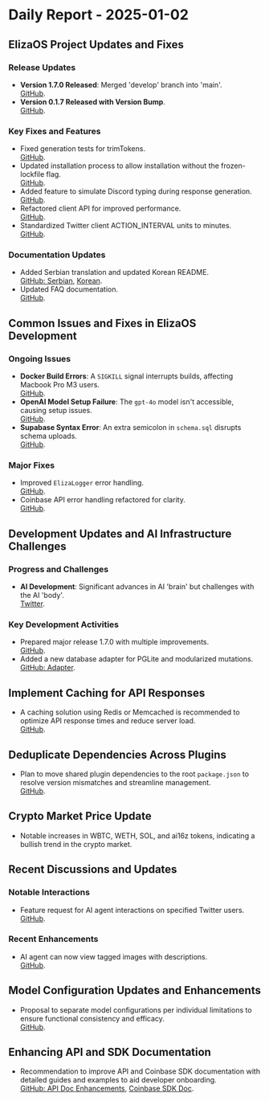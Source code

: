 # Daily Report - 2025-01-02

## ElizaOS Project Updates and Fixes

### Release Updates

- **Version 1.7.0 Released**: Merged 'develop' branch into 'main'.  
  [GitHub](https://github.com/elizaOS/eliza/commit/e15421524dde4f2778b529effb212eebea8c98b6).
- **Version 0.1.7 Released with Version Bump**.  
  [GitHub](https://github.com/elizaOS/eliza/commit/472eca85a772d8368bca2e9643a95562f7db8ef8).

### Key Fixes and Features

- Fixed generation tests for trimTokens.  
  [GitHub](https://github.com/elizaOS/eliza/commit/ff78d298391c068d9990a0855528e1f89aee4cf4).
- Updated installation process to allow installation without the frozen-lockfile flag.  
  [GitHub](https://github.com/elizaOS/eliza/commit/92ae29d8eeb15067b4e2399f716640a30eddddf0).
- Added feature to simulate Discord typing during response generation.  
  [GitHub](https://github.com/elizaOS/eliza/commit/60db2b7f7ef19a9e03eafe3af0327d81f37ab512).
- Refactored client API for improved performance.  
  [GitHub](https://github.com/elizaOS/eliza/commit/395c2d6f1188337fcbc06129a1c49ef81ef3c323).
- Standardized Twitter client ACTION_INTERVAL units to minutes.  
  [GitHub](https://github.com/elizaOS/eliza/commit/b79cd60eb8fe1158cb05f47284509996b6380594).

### Documentation Updates

- Added Serbian translation and updated Korean README.  
  [GitHub: Serbian](https://github.com/elizaOS/eliza/commit/be15f56760b244c1dc73ca98a390f4b32006ca7f), [Korean](https://github.com/elizaOS/eliza/commit/1d6c287c539472a060139e9f09a8a9a68a4803e0).
- Updated FAQ documentation.  
  [GitHub](https://github.com/elizaOS/eliza/commit/dde613b1f9c364dfdc94f44be95ea3d46e9e93e3).

## Common Issues and Fixes in ElizaOS Development

### Ongoing Issues

- **Docker Build Errors**: A `SIGKILL` signal interrupts builds, affecting Macbook Pro M3 users.  
  [GitHub](https://github.com/elizaOS/eliza/issues/1623).
- **OpenAI Model Setup Failure**: The `gpt-4o` model isn't accessible, causing setup issues.  
  [GitHub](https://github.com/elizaOS/eliza/issues/1622).
- **Supabase Syntax Error**: An extra semicolon in `schema.sql` disrupts schema uploads.  
  [GitHub](https://github.com/elizaOS/eliza/pull/1660).

### Major Fixes

- Improved `ElizaLogger` error handling.  
  [GitHub](https://github.com/elizaOS/eliza/pull/1754).
- Coinbase API error handling refactored for clarity.  
  [GitHub](https://github.com/elizaOS/eliza/pull/1777).

## Development Updates and AI Infrastructure Challenges

### Progress and Challenges

- **AI Development**: Significant advances in AI 'brain' but challenges with the AI 'body'.  
  [Twitter](https://twitter.com/0xwitchy/status/1874706343720079362).

### Key Development Activities

- Prepared major release 1.7.0 with multiple improvements.  
  [GitHub](https://github.com/elizaOS/eliza/pull/1717).
- Added a new database adapter for PGLite and modularized mutations.  
  [GitHub: Adapter](https://github.com/elizaOS/eliza/pull/1759).

## Implement Caching for API Responses

- A caching solution using Redis or Memcached is recommended to optimize API response times and reduce server load.  
  [GitHub](https://github.com/elizaOS/eliza/issues/1794).

## Deduplicate Dependencies Across Plugins

- Plan to move shared plugin dependencies to the root `package.json` to resolve version mismatches and streamline management.  
  [GitHub](https://github.com/elizaOS/eliza/issues/1658).

## Crypto Market Price Update

- Notable increases in WBTC, WETH, SOL, and ai16z tokens, indicating a bullish trend in the crypto market.

## Recent Discussions and Updates

### Notable Interactions

- Feature request for AI agent interactions on specified Twitter users.  
  [GitHub](https://github.com/elizaOS/eliza/issues/1833).

### Recent Enhancements

- AI agent can now view tagged images with descriptions.  
  [GitHub](https://github.com/elizaOS/eliza/pull/1775).

## Model Configuration Updates and Enhancements

- Proposal to separate model configurations per individual limitations to ensure functional consistency and efficacy.  
  [GitHub](https://github.com/elizaOS/eliza/issues/1655).

## Enhancing API and SDK Documentation

- Recommendation to improve API and Coinbase SDK documentation with detailed guides and examples to aid developer onboarding.  
  [GitHub: API Doc Enhancements](https://github.com/elizaOS/eliza/issues/1732), [Coinbase SDK Doc](https://github.com/elizaOS/eliza/issues/1727).
